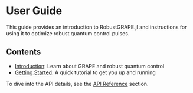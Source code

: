 # User Guide

This guide provides an introduction to RobustGRAPE.jl and instructions for using it to optimize robust quantum control pulses.

## Contents

- [Introduction](introduction.md): Learn about GRAPE and robust quantum control
- [Getting Started](getting-started.md): A quick tutorial to get you up and running

To dive into the API details, see the [API Reference](../api/types.md) section.